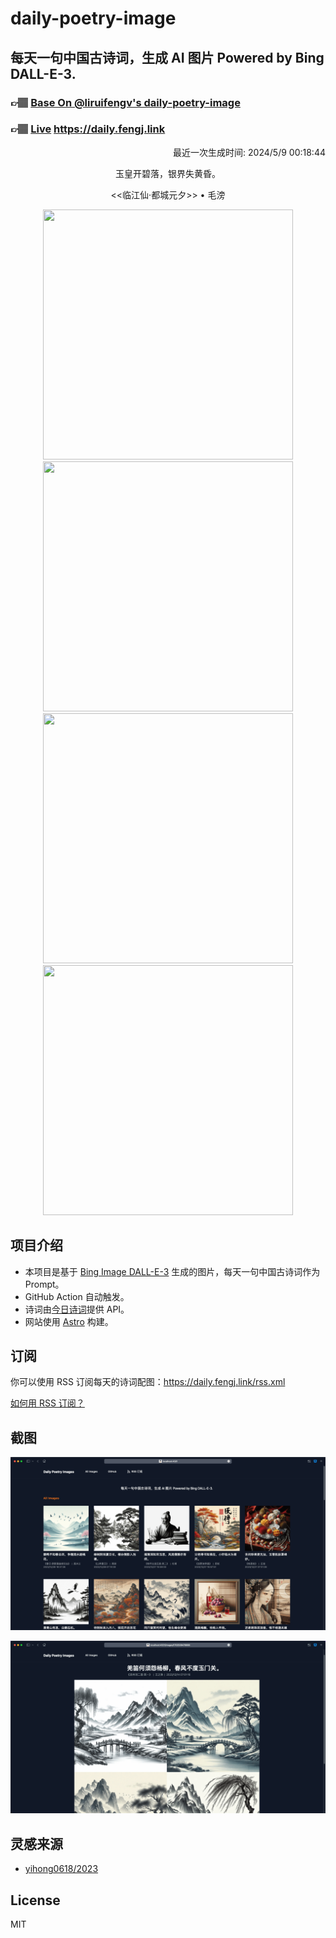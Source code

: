 
# daily-poetry-image

## 每天一句中国古诗词，生成 AI 图片 Powered by Bing DALL-E-3.

### 👉🏽 [Base On @liruifengv's daily-poetry-image](https://github.com/liruifengv/daily-poetry-image)

### 👉🏽 [Live](https://daily.fengj.link) https://daily.fengj.link

<p align="right">
  最近一次生成时间: 2024/5/9 00:18:44
</p>
<p align="center">
玉皇开碧落，银界失黄昏。
</p>
<p align="center">
<<临江仙·都城元夕>> • 毛滂
</p>
<p align="center">
<img src="https://tse4.mm.bing.net/th/id/OIG2.mkDyzoykqyw1n8o4ni71" height="400" width="400" />
<img src="https://tse3.mm.bing.net/th/id/OIG2.uuxsBfxpMb13huPB_O6D" height="400" width="400" />
<img src="https://tse4.mm.bing.net/th/id/OIG2.lefv97fEemv3VYPexU.X" height="400" width="400" />
<img src="https://tse4.mm.bing.net/th/id/OIG2.vD.1673pgslSW7I9DYJS" height="400" width="400" />
</p>

## 项目介绍

-   本项目是基于 [Bing Image DALL-E-3](https://www.bing.com/images/create) 生成的图片，每天一句中国古诗词作为 Prompt。
-   GitHub Action 自动触发。
-   诗词由[今日诗词](https://www.jinrishici.com/)提供 API。
-   网站使用 [Astro](https://astro.build) 构建。

## 订阅

你可以使用 RSS 订阅每天的诗词配图：https://daily.fengj.link/rss.xml

[如何用 RSS 订阅？](https://zhuanlan.zhihu.com/p/55026716)

## 截图

![图片列表](./screenshots/Snipaste_2023-12-28_21-00-26.png)

![图片详情](./screenshots/Snipaste_2023-12-28_21-00-53.png)

## 灵感来源

-   [yihong0618/2023](https://github.com/yihong0618/2023)

## License

MIT
